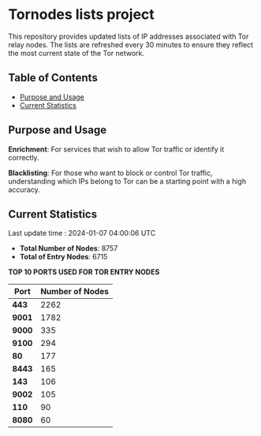 # Tornodes lists project

This repository provides updated lists of IP addresses associated with Tor relay nodes. The lists are refreshed every 30 minutes to ensure they reflect the most current state of the Tor network.

## Table of Contents

- [Purpose and Usage](#purpose-and-usage)
- [Current Statistics](#current-statistics)


## Purpose and Usage

**Enrichment**: For services that wish to allow Tor traffic or identify it correctly.

**Blacklisting**: For those who want to block or control Tor traffic, understanding which IPs belong to Tor can be a starting point with a high accuracy.

## Current Statistics

Last update time : 2024-01-07 04:00:06 UTC

- **Total Number of Nodes**: 8757
- **Total of Entry Nodes**: 6715

**TOP 10 PORTS USED FOR TOR ENTRY NODES**

| **Port** | **Number of Nodes** |
|------|-----------------|
| **443**   | 2262  |
| **9001**   | 1782  |
| **9000**   | 335  |
| **9100**   | 294  |
| **80**   | 177  |
| **8443**   | 165  |
| **143**   | 106  |
| **9002**   | 105  |
| **110**   | 90  |
| **8080**   | 60  |

